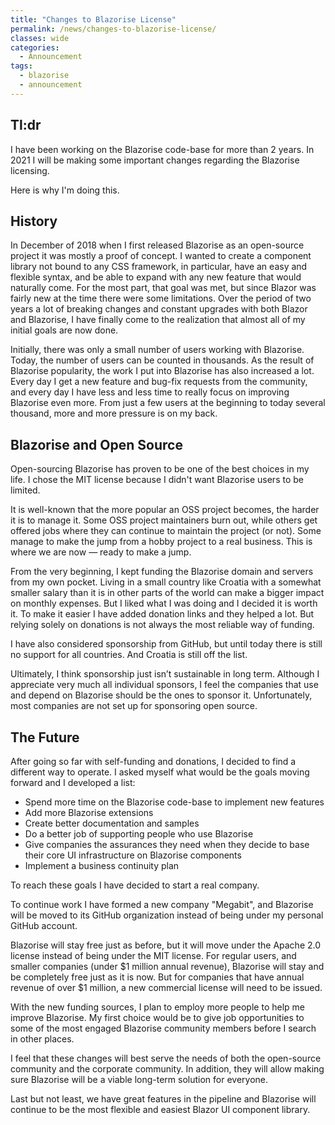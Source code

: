 ```yaml
---
title: "Changes to Blazorise License"
permalink: /news/changes-to-blazorise-license/
classes: wide
categories:
  - Announcement
tags:
  - blazorise
  - announcement
---
```


## Tl:dr

I have been working on the Blazorise code-base for more than 2 years. In 2021 I will be making some important changes regarding the Blazorise licensing.

Here is why I'm doing this.

## History

In December of 2018 when I first released Blazorise as an open-source project it was mostly a proof of concept. I wanted to create a component library not bound to any CSS framework, in particular, have an easy and flexible syntax, and be able to expand with any new feature that would naturally come. For the most part, that goal was met, but since Blazor was fairly new at the time there were some limitations. Over the period of two years a lot of breaking changes and constant upgrades with both Blazor and Blazorise, I have finally come to the realization that almost all of my initial goals are now done.

Initially, there was only a small number of users working with Blazorise. Today, the number of users can be counted in thousands. As the result of Blazorise popularity, the work I put into Blazorise has also increased a lot. Every day I get a new feature and bug-fix requests from the community, and every day I have less and less time to really focus on improving Blazorise even more. From just a few users at the beginning to today several thousand, more and more pressure is on my back.

## Blazorise and Open Source

Open-sourcing Blazorise has proven to be one of the best choices in my life. I chose the MIT license because I didn't want Blazorise users to be limited.

It is well-known that the more popular an OSS project becomes, the harder it is to manage it. Some OSS project maintainers burn out, while others get offered jobs where they can continue to maintain the project (or not). Some manage to make the jump from a hobby project to a real business. This is where we are now — ready to make a jump.

From the very beginning, I kept funding the Blazorise domain and servers from my own pocket. Living in a small country like Croatia with a somewhat smaller salary than it is in other parts of the world can make a bigger impact on monthly expenses. But I liked what I was doing and I decided it is worth it. To make it easier I have added donation links and they helped a lot. But relying solely on donations is not always the most reliable way of funding.

I have also considered sponsorship from GitHub, but until today there is still no support for all countries. And Croatia is still off the list.

Ultimately, I think sponsorship just isn’t sustainable in long term. Although I appreciate very much all individual sponsors, I feel the companies that use and depend on Blazorise should be the ones to sponsor it. Unfortunately, most companies are not set up for sponsoring open source.

## The Future

After going so far with self-funding and donations, I decided to find a different way to operate. I asked myself what would be the goals moving forward and I developed a list:

- Spend more time on the Blazorise code-base to implement new features
- Add more Blazorise extensions
- Create better documentation and samples
- Do a better job of supporting people who use Blazorise
- Give companies the assurances they need when they decide to base their core UI infrastructure on Blazorise components
- Implement a business continuity plan

To reach these goals I have decided to start a real company.

To continue work I have formed a new company "Megabit", and Blazorise will be moved to its GitHub organization instead of being under my personal GitHub account.

Blazorise will stay free just as before, but it will move under the Apache 2.0 license instead of being under the MIT license. For regular users, and smaller companies (under $1 million annual revenue), Blazorise will stay and be completely free just as it is now. But for companies that have annual revenue of over $1 million, a new commercial license will need to be issued.

With the new funding sources, I plan to employ more people to help me improve Blazorise. My first choice would be to give job opportunities to some of the most engaged Blazorise community members before I search in other places.

I feel that these changes will best serve the needs of both the open-source community and the corporate community. In addition, they will allow making sure Blazorise will be a viable long-term solution for everyone.

Last but not least, we have great features in the pipeline and Blazorise will continue to be the most flexible and easiest Blazor UI component library.